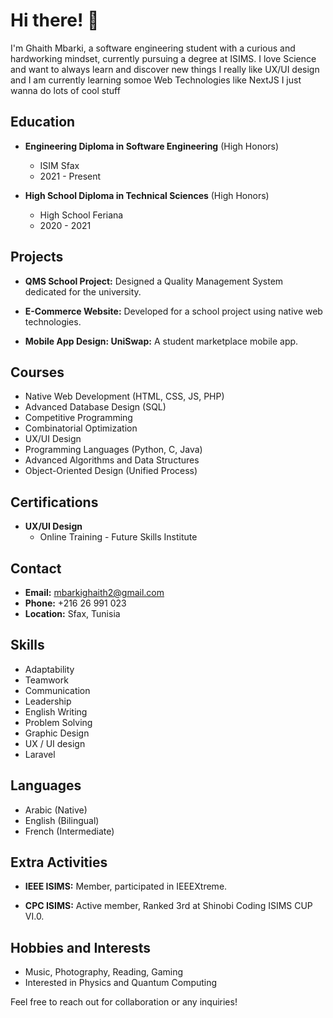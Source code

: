 # Hi there! 👋

I'm Ghaith Mbarki, a software engineering student with a curious and hardworking mindset, currently pursuing a degree at ISIMS. 
I love Science and want to always learn and discover new things
I really like UX/UI design and I am currently learning somoe Web Technologies like NextJS
I just wanna do lots of cool stuff

## Education

- **Engineering Diploma in Software Engineering** (High Honors)
  - ISIM Sfax
  - 2021 - Present

- **High School Diploma in Technical Sciences** (High Honors)
  - High School Feriana
  - 2020 - 2021

## Projects

- **QMS School Project:**
  Designed a Quality Management System dedicated for the university.

- **E-Commerce Website:**
  Developed for a school project using native web technologies.

- **Mobile App Design: UniSwap:**
  A student marketplace mobile app.

## Courses

- Native Web Development (HTML, CSS, JS, PHP)
- Advanced Database Design (SQL)
- Competitive Programming
- Combinatorial Optimization
- UX/UI Design
- Programming Languages (Python, C, Java)
- Advanced Algorithms and Data Structures
- Object-Oriented Design (Unified Process)

## Certifications

- **UX/UI Design**
  - Online Training - Future Skills Institute

## Contact

- **Email:** mbarkighaith2@gmail.com
- **Phone:** +216 26 991 023
- **Location:** Sfax, Tunisia

## Skills

- Adaptability 
- Teamwork
- Communication
- Leadership
- English Writing
- Problem Solving
- Graphic Design
- UX / UI design
- Laravel

## Languages

- Arabic (Native)
- English (Bilingual)
- French (Intermediate)

## Extra Activities

- **IEEE ISIMS:**
  Member, participated in IEEEXtreme.

- **CPC ISIMS:**
  Active member, Ranked 3rd at Shinobi Coding ISIMS CUP VI.0.

## Hobbies and Interests

- Music, Photography, Reading, Gaming
- Interested in Physics and Quantum Computing

Feel free to reach out for collaboration or any inquiries!
